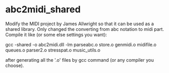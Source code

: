 # abc2midi_shared
Modify the MIDI project by James Allwright so that it can be used as a shared library.
Only changed the converting from abc notation to midi part. Compile it like (or some else settings you want):

gcc -shared -o abc2midi.dll -lm parseabc.o store.o genmidi.o midifile.o queues.o parser2.o stresspat.o music_utils.o

after generating all the '.o' files by gcc command (or any compiler you choose).
